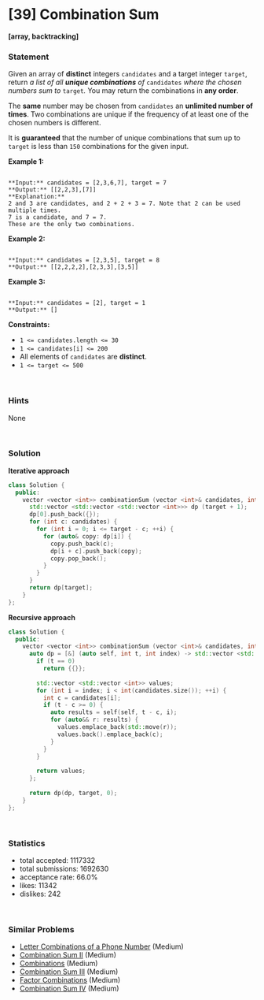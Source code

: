 # [39] Combination Sum

**[array, backtracking]**

### Statement

Given an array of **distinct** integers `candidates` and a target integer `target`, return *a list of all **unique combinations** of* `candidates` *where the chosen numbers sum to* `target`*.* You may return the combinations in **any order**.

The **same** number may be chosen from `candidates` an **unlimited number of times**. Two combinations are unique if the frequency of at least one of the chosen numbers is different.

It is **guaranteed** that the number of unique combinations that sum up to `target` is less than `150` combinations for the given input.


**Example 1:**

```

**Input:** candidates = [2,3,6,7], target = 7
**Output:** [[2,2,3],[7]]
**Explanation:**
2 and 3 are candidates, and 2 + 2 + 3 = 7. Note that 2 can be used multiple times.
7 is a candidate, and 7 = 7.
These are the only two combinations.

```

**Example 2:**

```

**Input:** candidates = [2,3,5], target = 8
**Output:** [[2,2,2,2],[2,3,3],[3,5]]

```

**Example 3:**

```

**Input:** candidates = [2], target = 1
**Output:** []

```

**Constraints:**
* `1 <= candidates.length <= 30`
* `1 <= candidates[i] <= 200`
* All elements of `candidates` are **distinct**.
* `1 <= target <= 500`


<br>

### Hints

None

<br>

### Solution

**Iterative approach**

```cpp
class Solution {
  public:
    vector <vector <int>> combinationSum (vector <int>& candidates, int target) {
      std::vector <std::vector <std::vector <int>>> dp (target + 1);
      dp[0].push_back({});
      for (int c: candidates) {
        for (int i = 0; i <= target - c; ++i) {
          for (auto& copy: dp[i]) {
            copy.push_back(c);
            dp[i + c].push_back(copy);
            copy.pop_back();
          }
        }
      }
      return dp[target];
    }
};
```

**Recursive approach**

```cpp
class Solution {
  public:
    vector <vector <int>> combinationSum (vector <int>& candidates, int target) {
      auto dp = [&] (auto self, int t, int index) -> std::vector <std::vector <int>> {
        if (t == 0)
          return {{}};
        
        std::vector <std::vector <int>> values;
        for (int i = index; i < int(candidates.size()); ++i) {
          int c = candidates[i];
          if (t - c >= 0) {
            auto results = self(self, t - c, i);
            for (auto&& r: results) {
              values.emplace_back(std::move(r));
              values.back().emplace_back(c);
            }
          }
        }
        
        return values;
      };
      
      return dp(dp, target, 0);
    }
};
```

<br>

### Statistics

- total accepted: 1117332
- total submissions: 1692630
- acceptance rate: 66.0%
- likes: 11342
- dislikes: 242

<br>

### Similar Problems

- [Letter Combinations of a Phone Number](https://leetcode.com/problems/letter-combinations-of-a-phone-number) (Medium)
- [Combination Sum II](https://leetcode.com/problems/combination-sum-ii) (Medium)
- [Combinations](https://leetcode.com/problems/combinations) (Medium)
- [Combination Sum III](https://leetcode.com/problems/combination-sum-iii) (Medium)
- [Factor Combinations](https://leetcode.com/problems/factor-combinations) (Medium)
- [Combination Sum IV](https://leetcode.com/problems/combination-sum-iv) (Medium)
